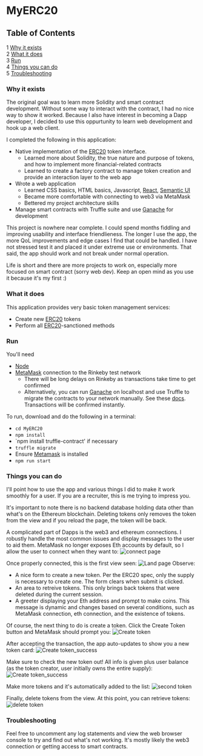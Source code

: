 # MyERC20

## Table of Contents  
1  [Why it exists](#why_exists)  
2  [What it does](#what_does)  
3  [Run](#run)  
4  [Things you can do](#things_to_do)  
5  [Troubleshooting](#troubleshooting)  


### Why it exists <a name="why_exists"/>
The original goal was to learn more Solidity and smart contract development. Without some way to interact with the contract, I had no nice way to show it worked. Because I also have interest in becoming a Dapp developer, I decided to use this oppurtunity to learn web development and hook up a web client. 

I completed the following in this application:
 
 - Native implementation of the [ERC20](https://eips.ethereum.org/EIPS/eip-20) token interface.
   - Learned more about Solidity, the true nature and purpose of tokens, and how to implement more financial-related contracts
   - Learned to create a factory contract to manage token creation and provide an interaction layer to the web app
 - Wrote a web application
   - Learned CSS basics, HTML basics, Javascript, [React](https://reactjs.org/), [Semantic UI](https://react.semantic-ui.com/)
   - Became more comfortable with connecting to web3 via MetaMask
   - Bettered my project architecture skills
 - Manage smart contracts with Truffle suite and use [Ganache](https://www.trufflesuite.com/ganache) for development

This project is nowhere near complete. I could spend months fiddling and improving usability and interface friendlieness. The longer I use the app, the more QoL improvements and edge cases I find that could be handled. I have not stressed test it and placed it under extreme use or environments. That said, the app should work and not break under normal operation.

Life is short and there are more projects to work on, especially more focused on smart contract (sorry web dev). Keep an open mind as you use it because it's my first :)
   
### What it does <a name="what_does"/>
This application provides very basic token management services:

- Create new [ERC20](https://eips.ethereum.org/EIPS/eip-20) tokens
- Perform all [ERC20](https://eips.ethereum.org/EIPS/eip-20)-sanctioned methods

### Run <a name="run"/>
You'll need 
  - [Node](https://nodejs.org/en/)
  - [MetaMask](https://metamask.io/) connection to the Rinkeby test network
    - There will be long delays on Rinkeby as transactions take time to get confirmed
    - Alternatively, you can run [Ganache](https://www.trufflesuite.com/ganache) on localhost and use Truffle to migrate the contracts to your network manually. See these [docs](https://www.trufflesuite.com/docs/truffle/getting-started/running-migrations). Transactions will be confirmed instantly.
  
To run, download and do the following in a terminal:

* `cd MyERC20`
* `npm install`
* `npm install truffle-contract' if necessary
* `truffle migrate`
* Ensure [Metamask](https://metamask.io/) is installed
* `npm run start`

### Things you can do <a name="things_to_do"/>
I'll point how to use the app and various things I did to make it work smoothly for a user. If you are a recruiter, this is me trying to impress you.

It's important to note there is no backend database holding data other than what's on the Ethereum blockchain. Deleting tokens only removes the token from the view and if you reload the page, the token will be back.

A complicated part of Dapps is the web3 and ethereum connections. I robustly handle the most common issues and display messages to the user to aid them. 
MetaMask no longer exposes Eth accounts by default, so I allow the user to connect when they want to:
![connect page](https://github.com/mbraha/MyERC20/blob/master/raw/metamask_connect_needed.png)

Once properly connected, this is the first view seen:
![Land page](https://github.com/mbraha/MyERC20/blob/master/raw/land_page_view.png)
Observe:
 - A nice form to create a new token. Per the ERC20 spec, only the supply is necessary to create one. The form clears when submit is clicked.
 - An area to retreive tokens. This only brings back tokens that were deleted during the current session.
 - A greeter displaying your Eth address and prompt to make coins. This message is dynamic and changes based on several conditions, such as MetaMask connection, eth connection, and the existence of tokens.
 
Of course, the next thing to do is create a token. Click the Create Token button and MetaMask should prompt you:
 ![Create token](https://github.com/mbraha/MyERC20/blob/master/raw/create_token_form_filled.png)
 
After accepting the transaction, the app auto-updates to show you a new token card:
  ![Create token_success](https://github.com/mbraha/MyERC20/blob/master/raw/token_create_success.png)
  
Make sure to check the new token out! All info is given plus user balance (as the token creator, user initially owns the entire supply):
 ![Create token_success](https://github.com/mbraha/MyERC20/blob/master/raw/token_detail_view.png)
 
Make more tokens and it's automatically added to the list:
  ![second token](https://github.com/mbraha/MyERC20/blob/master/raw/second_token.png)
  
Finally, delete tokens from the view. At this point, you can retrieve tokens:
  ![delete token](https://github.com/mbraha/MyERC20/blob/master/raw/deleted_token.png)

### Troubleshooting <a name="troubleshooting"/>
Feel free to uncomment any log statements and view the web browser console to try and find out what's not working. It's mostly likely the web3 connection or getting access to smart contracts. 
